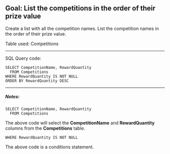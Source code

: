 
## Goal: List the competitions in the order of their prize value

Create a list with all the competition names. List the competition names in the order of their prize value. 

Table used: Competitions

---
SQL Query code:
```
SELECT CompetitionName, RewardQuantity
  FROM Competitions
WHERE RewardQuantity IS NOT NULL
ORDER BY RewardQuantity DESC

```
---

##### Notes:
```
SELECT CompetitionName, RewardQuantity
  FROM Competitions
```
The above code will select the **CompetitionName** and **RewardQuantity** columns from the **Competitions** table. 

```
WHERE RewardQuantity IS NOT NULL
```
The above code is a conditions statement. 
